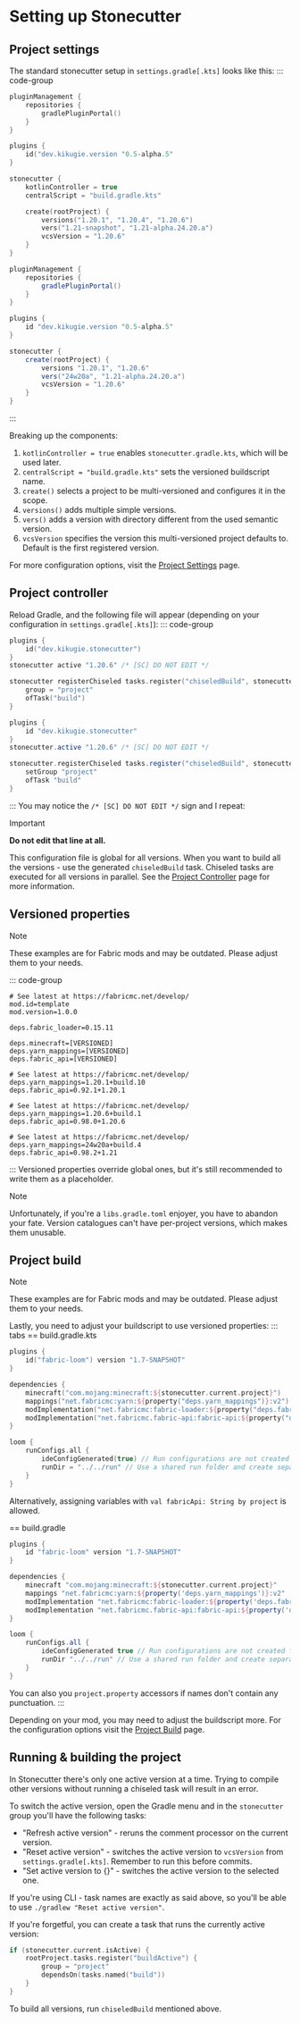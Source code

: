 # Setting up Stonecutter
## Project settings
The standard stonecutter setup in `settings.gradle[.kts]` looks like this:
::: code-group
```kotlin [settings.gradle.kts]
pluginManagement {
    repositories {
        gradlePluginPortal()
    }
}

plugins {
    id("dev.kikugie.version "0.5-alpha.5"
}

stonecutter {
    kotlinController = true
    centralScript = "build.gradle.kts"

    create(rootProject) {
        versions("1.20.1", "1.20.4", "1.20.6")
        vers("1.21-snapshot", "1.21-alpha.24.20.a")
        vcsVersion = "1.20.6"
    }
}
```

```groovy [settings.gradle]
pluginManagement {
    repositories {
        gradlePluginPortal()
    }
}

plugins {
    id "dev.kikugie.version "0.5-alpha.5"
}

stonecutter {
    create(rootProject) {
        versions "1.20.1", "1.20.6"
        vers("24w20a", "1.21-alpha.24.20.a")
        vcsVersion = "1.20.6"
    }
}
```
:::

Breaking up the components:
1. `kotlinController = true` enables `stonecutter.gradle.kts`, which will be used later.
2. `centralScript = "build.gradle.kts"` sets the versioned buildscript name.
3. `create()` selects a project to be multi-versioned and configures it in the scope.
4. `versions()` adds multiple simple versions.
5. `vers()` adds a version with directory different from the used semantic version.
6. `vcsVersion` specifies the version this multi-versioned project defaults to. Default is the first registered version.

For more configuration options, visit the [Project Settings](/stonecutter/settings) page.

## Project controller
Reload Gradle, and the following file will appear (depending on your configuration in `settings.gradle[.kts]`):
::: code-group
```kts [stonecutter.gradle.kts]
plugins {
    id("dev.kikugie.stonecutter")
}
stonecutter active "1.20.6" /* [SC] DO NOT EDIT */

stonecutter registerChiseled tasks.register("chiseledBuild", stonecutter.chiseled) {
    group = "project"
    ofTask("build")
}
```

```groovy [stonecutter.gradle]
plugins {
    id "dev.kikugie.stonecutter"
}
stonecutter.active "1.20.6" /* [SC] DO NOT EDIT */

stonecutter.registerChiseled tasks.register("chiseledBuild", stonecutter.chiseled) {
    setGroup "project"
    ofTask "build"
}
```
:::
You may notice the `/* [SC] DO NOT EDIT */` sign and I repeat:
> [!IMPORTANT]
> **Do not edit that line at all.**

This configuration file is global for all versions.
When you want to build all the versions - use the generated `chiseledBuild` task.
Chiseled tasks are executed for all versions in parallel. 
See the [Project Controller](/stonecutter/controller) page for more information.

## Versioned properties
> [!NOTE]
> These examples are for Fabric mods and may be outdated.
> Please adjust them to your needs.

::: code-group
```properties [gradle.properties]
# See latest at https://fabricmc.net/develop/
mod.id=template
mod.version=1.0.0

deps.fabric_loader=0.15.11

deps.minecraft=[VERSIONED]
deps.yarn_mappings=[VERSIONED]
deps.fabric_api=[VERSIONED]
```
```properties [versions/1.20.1/gradle.properties]
# See latest at https://fabricmc.net/develop/
deps.yarn_mappings=1.20.1+build.10
deps.fabric_api=0.92.1+1.20.1
```
```properties [versions/1.20.6/gradle.properties]
# See latest at https://fabricmc.net/develop/
deps.yarn_mappings=1.20.6+build.1
deps.fabric_api=0.98.0+1.20.6
```
```properties [versions/1.21-snapshot/gradle.properties]
# See latest at https://fabricmc.net/develop/
deps.yarn_mappings=24w20a+build.4
deps.fabric_api=0.98.2+1.21
```
:::
Versioned properties override global ones, but it's still recommended to write them as a placeholder.

> [!NOTE]
> Unfortunately, if you're a `libs.gradle.toml` enjoyer, you have to abandon your fate.
> Version catalogues can't have per-project versions, which makes them unusable.

## Project build
> [!NOTE]
> These examples are for Fabric mods and may be outdated.
> Please adjust them to your needs.

Lastly, you need to adjust your buildscript to use versioned properties:
::: tabs
== build.gradle.kts
```kts
plugins {
    id("fabric-loom") version "1.7-SNAPSHOT"
}

dependencies {
    minecraft("com.mojang:minecraft:${stonecutter.current.project}")
    mappings("net.fabricmc:yarn:${property("deps.yarn_mappings")}:v2")
    modImplementation("net.fabricmc:fabric-loader:${property("deps.fabric_loader")}")
    modImplementation("net.fabricmc.fabric-api:fabric-api:${property("deps.fabric_api")}")
}

loom {
    runConfigs.all {
        ideConfigGenerated(true) // Run configurations are not created for subprojects by default
        runDir = "../../run" // Use a shared run folder and create separate worlds
    }
}
```
Alternatively, assigning variables with `val fabricApi: String by project` is allowed.

== build.gradle
```groovy 
plugins {
    id "fabric-loom" version "1.7-SNAPSHOT"
}

dependencies {
    minecraft "com.mojang:minecraft:${stonecutter.current.project}"
    mappings "net.fabricmc:yarn:${property('deps.yarn_mappings')}:v2"
    modImplementation "net.fabricmc:fabric-loader:${property('deps.fabric_loader')}"
    modImplementation "net.fabricmc.fabric-api:fabric-api:${property('deps.fabric_api')}"
}

loom {
    runConfigs.all {
        ideConfigGenerated true // Run configurations are not created for subprojects by default
        runDir "../../run" // Use a shared run folder and create separate worlds
    }
}
```
You can also you `project.property` accessors if names don't contain any punctuation.
:::

Depending on your mod, you may need to adjust the buildscript more. 
For the configuration options visit the [Project Build](/stonecutter/build) page.

## Running & building the project
In Stonecutter there's only one active version at a time. 
Trying to compile other versions without running a chiseled task will result in an error.

To switch the active version, open the Gradle menu and in the `stonecutter` group you'll have the following tasks:
- "Refresh active version" - reruns the comment processor on the current version.
- "Reset active version" - switches the active version to `vcsVersion` from `settings.gradle[.kts]`. Remember to run this before commits.
- "Set active version to {}" - switches the active version to the selected one.

If you're using CLI - task names are exactly as said above, so you'll be able to use `./gradlew "Reset active version"`.

If you're forgetful, you can create a task that runs the currently active version:
```kts [build.gradle[.kts]]
if (stonecutter.current.isActive) {
    rootProject.tasks.register("buildActive") {
        group = "project"
        dependsOn(tasks.named("build"))
    }
}
```

To build all versions, run `chiseledBuild` mentioned above.